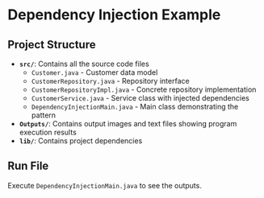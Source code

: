 # Dependency Injection Example

## Project Structure

- **`src/`**: Contains all the source code files
  - `Customer.java` - Customer data model
  - `CustomerRepository.java` - Repository interface
  - `CustomerRepositoryImpl.java` - Concrete repository implementation
  - `CustomerService.java` - Service class with injected dependencies
  - `DependencyInjectionMain.java` - Main class demonstrating the pattern
- **`Outputs/`**: Contains output images and text files showing program execution results
- **`lib/`**: Contains project dependencies

## Run File
Execute `DependencyInjectionMain.java` to see the outputs.
